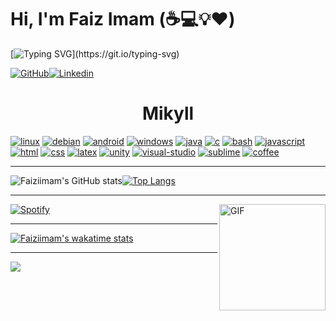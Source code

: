 
# Hi, I'm Faiz Imam (:coffee::computer::bulb::heart:)

<!--
**Faiziimam/Faiziimam** is a ✨ _special_ ✨ repository because its `README.md` (this file) appears on your GitHub profile.
-->
<!--  💻 I'm a web developer <br>
 🎨 I'm a self-taught Programmer  <br>
 📱 I make apps using React-Native <br>
 🎓 I'm a Computer Science student (graduating in 2023) <br> -->

[![Typing SVG](https://readme-typing-svg.herokuapp.com/?lines=FaizImam+Computer+Science+Student;Eat+Sleep+repeat+!)](https://git.io/typing-svg)

 
[![GitHub](https://img.shields.io/badge/Github-100000?style=for-the-badge&logo=github&logoColor=white)](https://github.com/Faiziimam)[![Linkedin](https://img.shields.io/badge/Linkedin-0077B5?style=for-the-badge&logo=linkedin&logoColor=white)](https://www.linkedin.com/in/faiziimam//)

<p align="center">
  <h1 align="center">Mikyll</h1>
</p>

[![linux][linux-shield]][linux-url]
[![debian][debian-shield]][debian-url]
[![android][android-shield]][android-url]
[![windows][windows-shield]][windows-url]
[![java][java-shield]][java-url]
[![c][c-shield]][c-url]
[![bash][bash-shield]][bash-url]
[![javascript][javascript-shield]][javascript-url]
[![html][html-shield]][html-url]
[![css][css-shield]][css-url]
[![latex][latex-shield]][latex-url]
[![unity][unity-shield]][unity-url]
[![visual-studio][vs-shield]][vs-url]
[![sublime][sublime-shield]][sublime-url]
[![coffee][coffee-shield]][coffee-url]

 
 <hr>  

![Faiziimam's GitHub stats](https://github-readme-stats.vercel.app/api?username=Faiziimam&show_icons=true&theme=radical)[![Top Langs](https://github-readme-stats.vercel.app/api/top-langs/?username=Faiziimam&layout=compact)](https://github.com/Faiziimam/github-readme-stats&show_icons=true&theme=radical)


 <hr> 

[![Spotify](https://novatorem-kyzbk7wxl-bardiesel.vercel.app/api/spotify)](https://open.spotify.com/user/31doy22mvycwt43tx6ajtqe7tdtu)
<img align="right" alt="GIF" height="170px" src="https://media.giphy.com/media/J5B1Y8QZnzXXbLQIBu/giphy.gif" />
<br>
<hr> 

[![Faiziimam's wakatime stats](https://github-readme-stats.vercel.app/api/wakatime?username=willianrod)](https://github.com/Faiziimam/github-readme-stats)

<!-- <a href="https://github.com/Faiziimam/Covid-Tracker">
 <img align="center" src="https://github-readme-stats.vercel.app/api/pin/?username=Faiziimam&repo=Covid-Tracker" />
</a><br>
<a href="https://github.com/Faiziimam/Covid-Tracker">
  <img align="center" src="https://github-readme-stats.vercel.app/api/pin/?username=Faiziimam&repo=Covid-Tracker" />
</a><br>
<a href="https://github.com/Faiziimam/Netflix-Clone">
  <img align="center" src="https://github-readme-stats.vercel.app/api/pin/?username=Faiziimam&repo=Netflix-Clone" />
</a><br> -->

 <hr> 













 <img src="https://imgur.com/rilHVxA.png"/> 
 
 
 
 
 
 
 </details>

<!-- OS -->
[linux-shield]: https://img.shields.io/badge/Linux-FCC624?style=for-the-badge&logo=linux&logoColor=black
[linux-url]: https://www.linux.org/
[debian-shield]: https://img.shields.io/badge/Debian-A81D33?style=for-the-badge&logo=debian&logoColor=white
[debian-url]: https://www.debian.org/
[android-shield]: https://img.shields.io/badge/Android-3DDC84?style=for-the-badge&logo=android&logoColor=white
[android-url]: https://www.android.com/
[windows-shield]: https://img.shields.io/badge/Windows-0078D6?style=for-the-badge&logo=windows&logoColor=white
[windows-url]: https://www.youtube.com/watch?v=zjedLeVGcfE&t=11s
<!-- programming languages -->
[java-shield]: https://img.shields.io/badge/Java-ED8B00?style=for-the-badge&logo=java&logoColor=white
[java-url]: https://www.java.com
[c-shield]: https://img.shields.io/badge/C-00599C?style=for-the-badge&logo=c&logoColor=white
[c-url]: http://www.open-std.org/jtc1/sc22/wg14/
[bash-shield]: https://img.shields.io/badge/Bash_Script-121011?style=for-the-badge&logo=gnu-bash&logoColor=white
[bash-url]: https://www.gnu.org/software/bash/
[javascript-shield]: https://img.shields.io/badge/JavaScript-F7DF1E?style=for-the-badge&logo=javascript&logoColor=black
[javascript-url]: https://www.javascript.com/
[html-shield]: https://img.shields.io/badge/HTML5-E34F26?style=for-the-badge&logo=html5&logoColor=white
[html-url]: https://www.html.it/
[css-shield]: https://img.shields.io/badge/CSS3-1572B6?style=for-the-badge&logo=css3&logoColor=white
[css-url]: https://www.w3schools.com/css/
[latex-shield]: https://img.shields.io/badge/LaTeX-47A141?style=for-the-badge&logo=LaTeX&logoColor=white
[latex-url]: https://www.latex-project.org/
[unity-shield]: https://img.shields.io/badge/Unity-100000?style=for-the-badge&logo=unity&logoColor=white
[unity-url]: https://unity.com/
[vs-shield]: https://img.shields.io/badge/Visual_Studio-5C2D91?style=for-the-badge&logo=visual%20studio&logoColor=white
[vs-url]: https://visualstudio.microsoft.com/
[sublime-shield]: https://img.shields.io/badge/sublime_text-%23575757.svg?&style=for-the-badge&logo=sublime-text&logoColor=important
[sublime-url]: https://www.sublimetext.com/
[coffee-shield]: https://img.shields.io/badge/Buy_Me_A_Coffee-FFDD00?style=for-the-badge&logo=buy-me-a-coffee&logoColor=black
[coffee-url]: https://www.buymeacoffee.com/mikyll
<!-- https://paypal.me/mikyll98 -->

<!-- more badges: https://badgen.net/ -->
